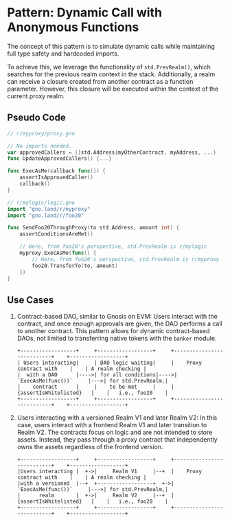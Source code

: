 # Pattern: Dynamic Call with Anonymous Functions

The concept of this pattern is to simulate dynamic calls while maintaining full
type safety and hardcoded imports.

To achieve this, we leverage the functionality of `std.PrevRealm()`, which
searches for the previous realm context in the stack. Additionally, a realm can
receive a closure created from another contract as a function parameter.
However, this closure will be executed within the context of the current proxy
realm.

## Pseudo Code

```go
// r/myproxy/proxy.gno

// No imports needed.
var approvedCallers = []std.Address{myOtherContract, myAddress, ...}
func UpdateApprovedCallers() {...}

func ExecAsMe(callback func()) {
    assertIsApprovedCaller()
    callback()
}
```

```go
// r/mylogic/logic.gno
import "gno.land/r/myproxy"
import "gno.land/r/foo20"

func SendFoo20ThroughProxy(to std.Address, amount int) {
    assertConditionsAreMet()

    // Here, from foo20's perspective, std.PrevRealm is r/mylogic
    myproxy.ExecAsMe(func() {
        // Here, from foo20's perspective, std.PrevRealm is r/myproxy
        foo20.TransferTo(to, amount)
    })
}
```

## Use Cases

1. Contract-based DAO, similar to Gnosis on EVM:
   Users interact with the contract, and once enough approvals are given, the
   DAO performs a call to another contract. This pattern allows for dynamic
   contract-based DAOs, not limited to transferring native tokens with the
   `banker` module.

   ```
   +------------------+     +------------------+     +---------------------------+    +------------------+
   | Users interacting|     | DAO logic waiting|     |    Proxy contract with    |    | A realm checking |
   |  with a DAO      |---->| for all conditions|---->|    `ExecAsMe(func())`     |--->| for std.PrevRealm,|
   |    contract      |     |    to be met     |     |   {assertIsWhitelisted}   |    |   i.e., foo20    |
   +------------------+     +------------------+     +---------------------------+    +------------------+
   ```

2. Users interacting with a versioned Realm V1 and later Realm V2:
   In this case, users interact with a frontend Realm V1 and later transition to
   Realm V2. The contracts focus on logic and are not intended to store assets.
   Instead, they pass through a proxy contract that independently owns the
   assets regardless of the frontend version.

   ```
   +------------------+     +------------------+     +---------------------------+    +------------------+
   |Users interacting |  +->|     Realm V1     |--+  |    Proxy contract with    |    | A realm checking |
   |with a versioned  |--+  +------------------+  +->|    `ExecAsMe(func())`     |--->| for std.PrevRealm,|
   |      realm       |  +->|     Realm V2     |--+  |   {assertIsWhitelisted}   |    |   i.e., foo20    |
   +------------------+     +------------------+     +---------------------------+    +------------------+
   ```

